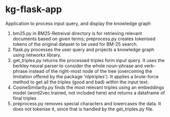 # kg-flask-app
Application to process input query, and display the knowledge graph

1. bm25.py in BM25-Retreival directory is for retrieving relevant documents based on given terms; preprocess.py creates tokenised tokens of the original dataset to be used for BM-25 search. 
2. flask.py processes the user query and projects a knowledge graph using networkx library.
3. get_triples.py returns the processed triples form input query. It uses the berkley neural parser to consider the whole noun-phrase and verb-phrase instead of the right-most node of the tree (overcoming the limitation offered by the package 'nlptriples'). It applies a brute-force method to get all the triples (good and bad) within the input text.
4. CosineSimilarity.py finds the most relevant triples using an embeddings model (word2vec trained, not included here) and returns a dataframe of final triples 
5. preprocess.py removes special characters and lowercases the data. It does not tokenise it, since that is handled by the get_triples.py file.  
